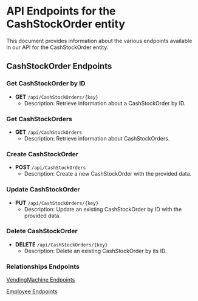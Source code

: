 # API Endpoints for the CashStockOrder entity

This document provides information about the various endpoints available in our API for the CashStockOrder entity.

## CashStockOrder Endpoints

### Get CashStockOrder by ID
- **GET** `/api/CashStockOrders/{key}`
  - Description: Retrieve information about a CashStockOrder by ID.
  
### Get CashStockOrders
- **GET** `/api/CashStockOrders`
  - Description: Retrieve information about CashStockOrders.

### Create CashStockOrder
- **POST** `/api/CashStockOrders`
  - Description: Create a new CashStockOrder with the provided data.

### Update CashStockOrder
- **PUT** `/api/CashStockOrders/{key}`
  - Description: Update an existing CashStockOrder by ID with the provided data.
 
### Delete CashStockOrder
- **DELETE** `/api/CashStockOrders/{key}`
  - Description: Delete an existing CashStockOrder by its ID.

### Relationships Endpoints

[VendingMachine Endpoints](VendingMachineEndpoints.md)

[Employee Endpoints](EmployeeEndpoints.md)
